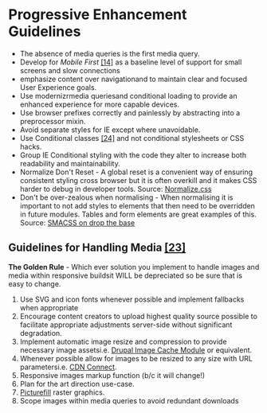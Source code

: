 # Progressive Enhancement Guidelines

  * The absence of media queries is the first media query.
  * Develop for _Mobile First_ [[14]](/#works-cited) as a baseline level of support for small screens and slow connections
  * emphasize content over navigationand to maintain clear and focused User Experience goals. 
  * Use modernizrmedia queriesand conditional loading to provide an enhanced experience for more capable devices.
  * Use browser prefixes correctly and painlessly by abstracting into a preprocessor mixin.
  * Avoid separate styles for IE except where unavoidable. 
  * Use Conditional classes [[24]](/#works-cited) and not conditional stylesheets or CSS hacks. 
  * Group IE Conditional styling with the code they alter to increase both readability and maintainability.
  * Normalize Don't Reset - A global reset is a convenient way of ensuring consistent styling cross browser but it is often overkill and it makes CSS harder to debug in developer tools.  Source: [Normalize.css](http://necolas.github.com/normalize.css/)
  * Don't be over-zealous when normalising - When normalising it is important to not add styles to elements that then need to be overridden in future modules. Tables and form elements are great examples of this.  Source: [SMACSS on drop the base](http://smacss.com/book/drop-the-base)

## Guidelines for Handling Media [[23]](/#works-cited)

**The Golden Rule** - Which ever solution you implement to handle images and media within responsive buildsit WILL be depreciated so be sure that is easy to change.

  1. Use SVG and icon fonts whenever possible and implement fallbacks when appropriate
  2. Encourage content creators to upload highest quality source possible to facilitate appropriate adjustments server-side without significant degradation.
  3. Implement automatic image resize and compression to provide necessary image assetsi.e. [Drupal Image Cache Module](http://drupal.org/project/imagecache) or equivalent.
  4. Whenever possible allow for images to be resized to any size with URL parametersi.e. [CDN Connect](http://www.cdnconnect.com/).
  5. Responsive images markup function (b/c it will change!)
  6. Plan for the art direction use-case.
  7. [Picturefill](https://github.com/scottjehl/picturefill) raster graphics.
  8. Scope images within media queries to avoid redundant downloads

